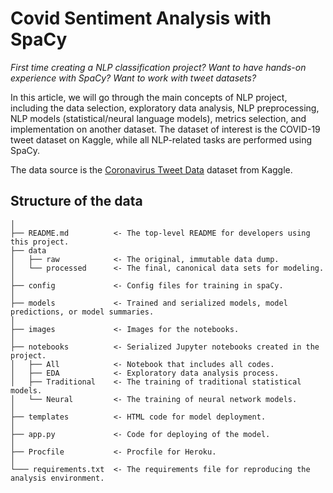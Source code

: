 #  Covid Sentiment Analysis with SpaCy

*First time creating a NLP classification project? Want to have hands-on experience with SpaCy? Want to work with tweet datasets?*

In this article, we will go through the main concepts of NLP project, including the data selection, exploratory data analysis, 
NLP preprocessing, NLP models (statistical/neural language models), metrics selection, and implementation on another dataset. 
The dataset of interest is the COVID-19 tweet dataset on Kaggle, while all NLP-related tasks are performed using SpaCy.

The data source is the [Coronavirus Tweet Data](https://www.kaggle.com/datatattle/covid-19-nlp-text-classification) dataset 
from Kaggle.

## Structure of the data
```
│
├── README.md          <- The top-level README for developers using this project.
├── data
│   ├── raw            <- The original, immutable data dump.
│   └── processed      <- The final, canonical data sets for modeling.
│
├── config             <- Config files for training in spaCy.
│
├── models             <- Trained and serialized models, model predictions, or model summaries.
│
├── images             <- Images for the notebooks.
│
├── notebooks          <- Serialized Jupyter notebooks created in the project.
│   ├── All            <- Notebook that includes all codes.
│   ├── EDA            <- Exploratory data analysis process.
│   ├── Traditional    <- The training of traditional statistical models.
│   └── Neural         <- The training of neural network models.
│
├── templates          <- HTML code for model deployment.
│
├── app.py             <- Code for deploying of the model.
│
├── Procfile           <- Procfile for Heroku.
│
└─── requirements.txt  <- The requirements file for reproducing the analysis environment.

```
